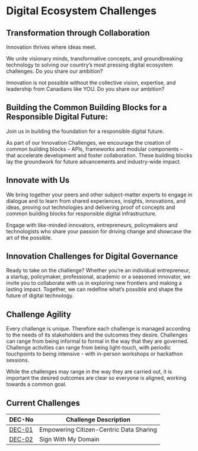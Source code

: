 # Digital Ecosystem Challenges
## Transformation through Collaboration 

Innovation thrives where ideas meet. 

We unite visionary minds, transformative concepts, and groundbreaking technology to solving our country’s most pressing digital ecosystem challenges. Do you share our ambition?  

Innovation is not possible without the collective vision, expertise, and leadership from Canadians like YOU. Do you share our ambition? 

## Building the Common Building Blocks for a Responsible Digital Future: 

Join us in building the foundation for a responsible digital future.  

As part of our Innovation Challenges, we encourage the creation of common building blocks – APIs, frameworks and modular components – that accelerate development and foster collaboration. These building blocks lay the groundwork for future advancements and industry-wide impact. 

## Innovate with Us 

We bring together your peers and other subject-matter experts to engage in dialogue and to learn from shared experiences, insights, innovations, and ideas, proving out technologies and delivering proof of concepts and common building blocks for responsible digital infrastructure. 

Engage with like-minded innovators, entrepreneurs, policymakers and technologists who share your passion for driving change and showcase the art of the possible. 

## Innovation Challenges for Digital Governance 

Ready to take on the challenge? Whether you’re an individual entrepreneur, a startup, policymaker, professional, academic or a seasoned innovator, we invite you to collaborate with us in exploring new frontiers and making a lasting impact. Together, we can redefine what’s possible and shape the future of digital technology. 

## Challenge Agility
Every challenge is unique. Therefore each challenge is managed according to the needs of its stakeholders and the outcomes they desire. Challenges can range from being informal to formal in the way that they are governed. Challenge activities can range from being light-touch, with periodic touchpoints to being intensive - with in-person workshops or hackathon sessions. 

While the challenges may range in the way they are carried out, it is important the desired outcomes are clear so everyone is aligned, working towards a common goal.

## Current Challenges

|DEC-No|Challenge Description|
|---|---|
|[DEC-01](/challenges/dec-01.md)| Empowering Citizen-Centric Data Sharing|
|[DEC-02](/challenges/dec-02.md)| Sign With My Domain|

